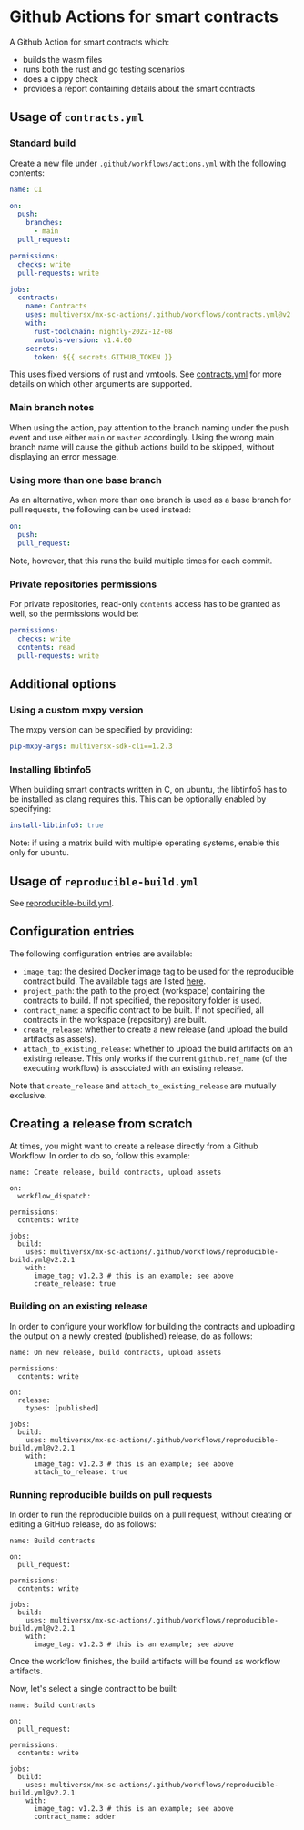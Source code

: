 # Github Actions for smart contracts

A Github Action for smart contracts which:
- builds the wasm files
- runs both the rust and go testing scenarios
- does a clippy check
- provides a report containing details about the smart contracts

## Usage of `contracts.yml`

### Standard build

Create a new file under `.github/workflows/actions.yml` with the following contents:
```yml
name: CI

on:
  push:
    branches:
      - main
  pull_request:

permissions:
  checks: write
  pull-requests: write

jobs:
  contracts:
    name: Contracts
    uses: multiversx/mx-sc-actions/.github/workflows/contracts.yml@v2
    with:
      rust-toolchain: nightly-2022-12-08
      vmtools-version: v1.4.60
    secrets:
      token: ${{ secrets.GITHUB_TOKEN }}
```

This uses fixed versions of rust and vmtools.
See [contracts.yml](.github/workflows/contracts.yml) for more details on which other arguments are supported.

### Main branch notes

When using the action, pay attention to the branch naming under the push event and use either `main` or `master` accordingly. Using the wrong main branch name will cause the github actions build to be skipped, without displaying an error message.

### Using more than one base branch

As an alternative, when more than one branch is used as a base branch for pull requests, the following can be used instead:
```yml
on:
  push:
  pull_request:
```
Note, however, that this runs the build multiple times for each commit.

### Private repositories permissions

For private repositories, read-only `contents` access has to be granted as well, so the permissions would be:
```yml
permissions:
  checks: write
  contents: read
  pull-requests: write
```

## Additional options

### Using a custom mxpy version

The mxpy version can be specified by providing:
```yml
pip-mxpy-args: multiversx-sdk-cli==1.2.3
```

### Installing libtinfo5

When building smart contracts written in C, on ubuntu, the libtinfo5 has to be installed as clang requires this.
This can be optionally enabled by specifying:
```yml
install-libtinfo5: true
```
Note: if using a matrix build with multiple operating systems, enable this only for ubuntu.

## Usage of `reproducible-build.yml`

See [reproducible-build.yml](.github/workflows/reproducible-build.yml).

## Configuration entries

The following configuration entries are available:

 - `image_tag`: the desired Docker image tag to be used for the reproducible contract build. The available tags are listed [here](https://hub.docker.com/r/multiversx/sdk-rust-contract-builder/tags).
 - `project_path`: the path to the project (workspace) containing the contracts to build. If not specified, the repository folder is used.
 - `contract_name`: a specific contract to be built. If not specified, all contracts in the workspace (repository) are built.
 - `create_release`: whether to create a new release (and upload the build artifacts as assets).
 - `attach_to_existing_release`: whether to upload the build artifacts on an existing release. This only works if the current `github.ref_name` (of the executing workflow) is associated with an existing release.

Note that `create_release` and `attach_to_existing_release` are mutually exclusive.

## Creating a release from scratch

At times, you might want to create a release directly from a Github Workflow. In order to do so, follow this example:

```
name: Create release, build contracts, upload assets

on:
  workflow_dispatch:

permissions:
  contents: write

jobs:
  build:
    uses: multiversx/mx-sc-actions/.github/workflows/reproducible-build.yml@v2.2.1
    with:
      image_tag: v1.2.3 # this is an example; see above
      create_release: true
```

### Building on an existing release

In order to configure your workflow for building the contracts and uploading the output on a newly created (published) release, do as follows:

```
name: On new release, build contracts, upload assets

permissions:
  contents: write

on:
  release:
    types: [published]

jobs:
  build:
    uses: multiversx/mx-sc-actions/.github/workflows/reproducible-build.yml@v2.2.1
    with:
      image_tag: v1.2.3 # this is an example; see above
      attach_to_release: true
```

### Running reproducible builds on pull requests

In order to run the reproducible builds on a pull request, without creating or editing a GitHub release, do as follows:

```
name: Build contracts

on:
  pull_request:

permissions:
  contents: write

jobs:
  build:
    uses: multiversx/mx-sc-actions/.github/workflows/reproducible-build.yml@v2.2.1
    with:
      image_tag: v1.2.3 # this is an example; see above
```

Once the workflow finishes, the build artifacts will be found as workflow artifacts.

Now, let's select a single contract to be built:

```
name: Build contracts

on:
  pull_request:

permissions:
  contents: write

jobs:
  build:
    uses: multiversx/mx-sc-actions/.github/workflows/reproducible-build.yml@v2.2.1
    with:
      image_tag: v1.2.3 # this is an example; see above
      contract_name: adder
```
